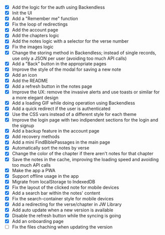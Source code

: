 - [x] Add the logic for the auth using Backendless
- [x] Init the UI
- [x] Add a "Remember me" function
- [x] Fix the loop of redirectings
- [x] Add the account page
- [x] Add the chapters logic
- [x] Add the notes logic with a selector for the verse number
- [x] Fix the images logic
- [x] Change the storing method in Backendless; instead of single records, use only a JSON per user (avoiding too much API calls)
- [x] Add a "Back" button in the appropriate pages
- [x] Improve the style of the modal for saving a new note
- [x] Add an icon
- [x] Add the README
- [x] Add a refresh button in the notes page
- [x] Improve the UX: remove the invasive alerts and use toasts or similar for a more elegant design
- [x] Add a loading GIF while doing operation using Backendless
- [x] Add a quick redirect if the user is authenticated
- [x] Use the CSS vars instead of a different style for each theme
- [x] Improve the login page with two indipendent sections for the login and the signup
- [x] Add a backup feature in the account page
- [x] Add recovery methods
- [x] Add a mini FindBiblePassages in the main page
- [x] Automatically sort the notes by verse
- [x] Change the color of the chapter if there aren't notes for that chapter
- [x] Save the notes in the cache, improving the loading speed and avoiding too much API calls
- [x] Make the app a PWA
- [x] Support offline usage in the app
- [x] Migrate from localStorage to IndexedDB
- [x] Fix the layout of the clicked note for mobile devices
- [x] Add a search bar within the notes' content
- [x] Fix the search-container style for mobile devices
- [x] Add a redirecting for the verse/chapter in JW Library
- [x] Add auto update when a new version is available
- [x] Disable the refresh button while the syncing is going
- [x] Add an onboarding page
- [ ] Fix the files chaching when updating the version
